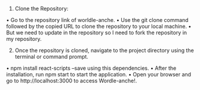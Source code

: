 1.	Clone the Repository:

•	Go to the repository link of worldle-anche.
•	Use the git clone command followed by the copied URL to clone the repository to your local machine.
•	But we need to update in the repository so I need to fork the repository in my repository.

2.	Once the repository is cloned, navigate to the project directory using the terminal or command prompt.

•	npm install react-scripts –save using this dependencies. 
•	After the installation, run npm start to start the application.
•	Open your browser and go to http://localhost:3000 to access Wordle-anche!.
